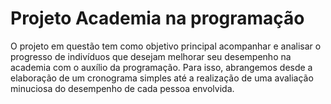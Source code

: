 
# Projeto Academia na programação

O projeto em questão tem como objetivo principal acompanhar e analisar o progresso de indivíduos que desejam melhorar seu desempenho na academia com o auxílio da programação. Para isso, abrangemos desde a elaboração de um cronograma simples até a realização de uma avaliação minuciosa do desempenho de cada pessoa envolvida.


